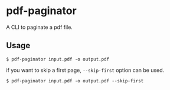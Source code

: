 # pdf-paginator
A CLI to paginate a pdf file.

## Usage

```
$ pdf-paginator input.pdf -o output.pdf
```

if you want to skip a first page, `--skip-first` option can be used.

```
$ pdf-paginator input.pdf -o output.pdf --skip-first
```
